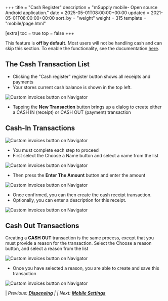 +++
title = "Cash Register"
description = "mSupply mobile- Open source Android application."
date = 2025-05-01T08:00:00+00:00
updated = 2021-05-01T08:00:00+00:00
sort_by = "weight"
weight = 315
template = "mobile/page.html"

[extra]
toc = true
top = false
+++

This feature is **off by default.** Most users will not be handling cash and can skip this section. To enable the functionality, see the documentation [here](/en:mobile:setup:server_side).

## The Cash Transaction List

  * Clicking the "Cash register" register button shows all receipts and payments 
  * Your stores current cash balance is shown in the top left.

![Custom invoices button on Navigator](/mobile/introduction/images/Cash_Transaction_List.png)

  * Tapping the **New Transaction** button brings up a dialog to create either a CASH IN (receipt)  or CASH OUT (payment) transaction

## Cash-In Transactions

![Custom invoices button on Navigator](/mobile/introduction/images/cash_in_transactions.png)

  * You must complete each step to proceed
  * First select the Choose a Name button and select a name from the list

![Custom invoices button on Navigator](/mobile/introduction/images/cash_transaction2.png)

  * Then press the **Enter The Amount** button and enter the amount

![Custom invoices button on Navigator](/mobile/introduction/images/cash_transaction3.png)

  * Once confirmed, you can then create the cash receipt transaction. 
  * Optionally, you can enter a description for this receipt.


![Custom invoices button on Navigator](/mobile/introduction/images/cash_transaction4.png)

## Cash Out Transactions

Creating a **CASH OUT** transaction is the same process, except that you must provide a reason for the transaction. Select the Choose a reason button, and select a reason from the list 

![Custom invoices button on Navigator](/mobile/introduction/images/cash_out_transactions.png)

  * Once you have selected a reason, you are able to create and save this transaction

![Custom invoices button on Navigator](/mobile/introduction/images/cash_out_transactions2.png)

|  *Previous:  **[Dispensing](/en:mobile:user_guide:dispensing)** | | Next:  **[Mobile Settings](/en:mobile:user_guide:mobile_settings)***  

